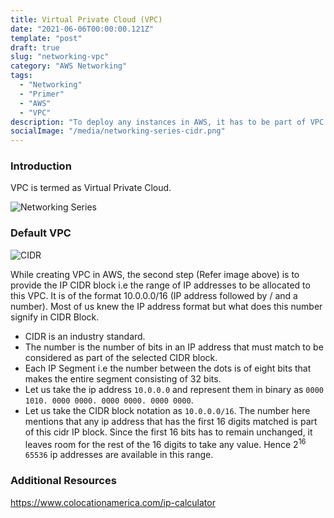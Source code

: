 ```yaml
---
title: Virtual Private Cloud (VPC)
date: "2021-06-06T00:00:00.121Z"
template: "post"
draft: true
slug: "networking-vpc"
category: "AWS Networking"
tags:
  - "Networking"
  - "Primer"
  - "AWS"
  - "VPC"
description: "To deploy any instances in AWS, it has to be part of VPC. But what is VPC?"
socialImage: "/media/networking-series-cidr.png"
---
```

### Introduction
 VPC is termed as Virtual Private Cloud.

![Networking Series](/media/networking-series-cidr.png)


### Default VPC

![CIDR](/media/vpc-creation-cidr.png)

While creating VPC in AWS, the second step (Refer image above) is to provide the IP CIDR block i.e the range of IP addresses to be allocated to this VPC. It is of the format 10.0.0.0/16 (IP address followed by / and a number). Most of us knew the IP address format but what does this number signify in CIDR Block. 

- CIDR is an industry standard.
- The number is the number of bits in an IP address that must match to be considered as part of the selected CIDR block.
- Each IP Segment i.e the number between the dots is of eight bits that makes the entire segment consisting of 32 bits.
- Let us take the ip address `10.0.0.0` and represent them in binary as `0000 1010. 0000 0000. 0000 0000. 0000 0000`. 
- Let us take the CIDR block notation as `10.0.0.0/16`.  The number here mentions that any ip address that has the first 16 digits matched is part of this cidr IP block. Since the first 16 bits has to remain unchanged, it leaves room for the rest of the 16 digits to take any value. Hence 2<sup>16</sup> `65536` ip addresses are available in this range.

### Additional Resources
https://www.colocationamerica.com/ip-calculator

